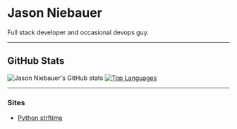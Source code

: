 # Jason Niebauer
Full stack developer and occasional devops guy.

<hr>

## GitHub Stats

![Jason Niebauer's GitHub stats](https://github-readme-stats.vercel.app/api?username=jasonniebauer&show_icons=false&private_count=true)
[![Top Languages](https://github-readme-stats.vercel.app/api/top-langs/?username=jasonniebauer&layout=compact)]()

<hr>

### Sites

- [Python strftime](https://www.pythonstrftime.com/)
